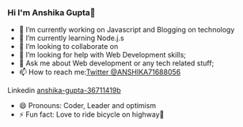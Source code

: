 ### Hi I'm Anshika Gupta👋

- 🔭 I’m currently working on Javascript and Blogging on technology
- 🌱 I’m currently learning Node.j.s
- 👯 I’m looking to collaborate on 
- 🤔 I’m looking for help with Web Development skills;
- 💬 Ask me about Web development or any tech related stuff;
- 📫 How to reach me:[Twitter @ANSHIKA71688056](https://twitter.com/@ANSHIKA71688056)

Linkedin [anshika-gupta-36711419b](https://www.linkedin.com/in/anshika-gupta-36711419b)
- 😄 Pronouns: Coder, Leader and optimism
- ⚡ Fun fact: Love to ride bicycle on highway🚴

